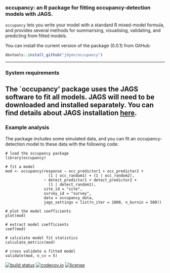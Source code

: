 ### occupancy: an R package for fitting occupancy-detection models with JAGS.

`occupancy` lets you write your model with a standard R mixed-model formula, and provides several methods for summarising, visualising, validating, and predicting from fitted models.

You can install the current version of the package (0.0.1) from GitHub:

``` r
devtools::install_github("jdyen/occupancy")
```
----

### System requirements

The `occupancy' package uses the JAGS software to fit all models. JAGS will need to be downloaded and installed separately. You can find details about JAGS installation [here](http://mcmc-jags.sourceforge.net/).
----

### Example analysis
The package includes some simulated data, and you can fit an occupancy-detection model to these data with the following code:
```
# load the occupancy package
library(occupancy)

# fit a model
mod <- occupancy(response ~ occ_predictor1 + occ_predictor2 +
                   (1 | occ_random1) + (1 | occ_random2),
                 ~ detect_predictor1 + detect_predictor2 + 
                   (1 | detect_random1),
                 site_id = "site",
                 survey_id = "survey",
                 data = occupancy_data,
                 jags_settings = list(n_iter = 1000, n_burnin = 500))

# plot the model coefficients
plot(mod)

# extract model coefficients
coef(mod)

# calculate model fit statistics
calculate_metrics(mod)

# cross validate a fitted model
validate(mod, n_cv = 5)
```

[![build status](https://travis-ci.org/jdyen/occupancy.svg?branch=master)](https://travis-ci.org/jdyen/occupancy) [![codecov.io](https://codecov.io/github/jdyen/occupancy/coverage.svg?branch=master)](https://codecov.io/github/jdyen/occupancy?branch=master) [![license](https://img.shields.io/badge/License-Apache%202.0-blue.svg)](https://opensource.org/licenses/Apache-2.0)